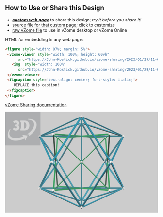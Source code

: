 
## How to Use or Share this Design

 - [***custom web page***][post] to share this design; *try it before you share it!*
 - [source file for that custom page][source]; click to customize
 - [raw vZome file][raw] to use in vZome desktop or vZome Online
 
 HTML for embedding in any web page:
 ```html
<figure style="width: 87%; margin: 5%">
  <vzome-viewer style="width: 100%; height: 60vh"
       src="https://John-Kostick.github.io/vzome-sharing/2023/01/29/11-07-37-Six-strut-spectrum-A/Six-strut-spectrum-A.vZome" >
    <img  style="width: 100%"
       src="https://John-Kostick.github.io/vzome-sharing/2023/01/29/11-07-37-Six-strut-spectrum-A/Six-strut-spectrum-A.png" >
  </vzome-viewer>
  <figcaption style="text-align: center; font-style: italic;">
     REPLACE this caption!
  </figcaption>
</figure>
 ```

[vZome Sharing documentation](https://vzome.github.io/vzome/sharing.html#how-it-works)

![Image](<Six-strut-spectrum-A.png>)


[post]: <https://John-Kostick.github.io/vzome-sharing/2023/01/29/Six-strut-spectrum-A-11-07-37.html>
[source]: <https://github.com/John-Kostick/vzome-sharing/edit/main/_posts/2023-01-29-Six-strut-spectrum-A-11-07-37.md>
[raw]: <https://raw.githubusercontent.com/John-Kostick/vzome-sharing/main/2023/01/29/11-07-37-Six-strut-spectrum-A/Six-strut-spectrum-A.vZome>